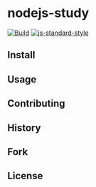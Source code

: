# nodejs-study

[![Build](https://travis-ci.org/Maopy/nodejs-study.svg?branch=master)](https://travis-ci.org/Maopy/nodejs-study)
[![js-standard-style](https://img.shields.io/badge/code%20style-standard-brightgreen.svg)](http://standardjs.com/)

## Install

## Usage

## Contributing

## History

## Fork

## License

